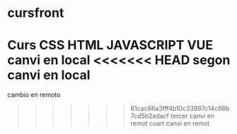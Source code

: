# cursfront
Curs CSS HTML JAVASCRIPT VUE
canvi en local
<<<<<<< HEAD
segon canvi en local
=======
cambio en remoto
>>>>>>> 81cac66a3fff4b10c33997c14c66b7cd5b2adacf
tercer canvi en remot
cuart canvi en remot

